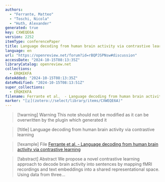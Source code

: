 ```yaml
---
authors:
  - "Ferrante, Matteo"
  - "Toschi, Nicola"
  - "Huth, Alexander"
generated: true
key: CXWEQE6A
version: 2252
itemType: conferencePaper
title: Language decoding from human brain activity via contrastive learning
language: en
url: "https://openreview.net/forum?id=rBQPJSPNsw#discussion"
accessDate: "2024-10-15T08:13:35Z"
libraryCatalog: openreview.net
collections:
  - ERQKEKFA
dateAdded: "2024-10-15T08:13:35Z"
dateModified: "2024-10-15T08:13:51Z"
super_collections:
  - ERQKEKFA
filename: Ferrante et al.  - Language decoding from human brain activity via contrastive learning
marker: "[🇿](zotero://select/library/items/CXWEQE6A)"
---
```


>[!warning] Warning
> This note should not be modified as it can be overwritten by the plugin which generated it

> [!title] Language decoding from human brain activity via contrastive learning

> [!example] File
> [Ferrante et al.  - Language decoding from human brain activity via contrastive learning](Ferrante%20et%20al.%20%20-%20Language%20decoding%20from%20human%20brain%20activity%20via%20contrastive%20learning.pdf)

> [!abstract] Abstract
> We propose a novel contrastive learning approach to decode brain activity into sentences by mapping fMRI recordings and text embeddings into a shared representational space. Using data from three...

